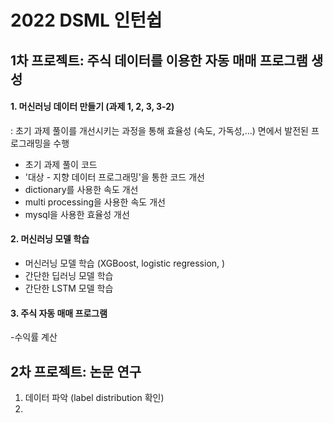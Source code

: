 # 2022 DSML 인턴쉽 

## 1차 프로젝트: 주식 데이터를 이용한 자동 매매 프로그램 생성 

#### 1. 머신러닝 데이터 만들기 (과제 1, 2, 3, 3-2) 
: 초기 과제 풀이를 개선시키는 과정을 통해 효율성 (속도, 가독성,...) 면에서 발전된 프로그래밍을 수행 
  - 초기 과제 풀이 코드
  - '대상 - 지향 데이터 프로그래밍'을 통한 코드 개선 
  - dictionary를 사용한 속도 개선 
  - multi processing을 사용한 속도 개선 
  - mysql을 사용한 효율성 개선
  
#### 2. 머신러닝 모델 학습 
  - 머신러닝 모델 학습 (XGBoost, logistic regression, )
  - 간단한 딥러닝 모델 학습 
  - 간단한 LSTM 모델 학습 

#### 3. 주식 자동 매매 프로그램 
  -수익률 계산 
 
## 2차 프로젝트: 논문 연구 
1. 데이터 파악 (label distribution 확인)
2. 
